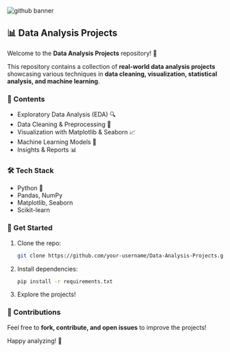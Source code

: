 ![github banner](https://github.com/user-attachments/assets/1b31d2a2-ee44-4b0d-a1fc-bc108888f191)

## 📊 Data Analysis Projects  

Welcome to the **Data Analysis Projects** repository! 🚀  

This repository contains a collection of **real-world data analysis projects** showcasing various techniques in **data cleaning, visualization, statistical analysis, and machine learning**.  

### 📁 Contents  
- Exploratory Data Analysis (EDA) 🔍  
- Data Cleaning & Preprocessing 🧹  
- Visualization with Matplotlib & Seaborn 📈  
- Machine Learning Models 🤖  
- Insights & Reports 📊  

### 🛠 Tech Stack  
- Python 🐍  
- Pandas, NumPy  
- Matplotlib, Seaborn  
- Scikit-learn  

### 🚀 Get Started  
1. Clone the repo:  
   ```bash
   git clone https://github.com/your-username/Data-Analysis-Projects.git
   ```
2. Install dependencies:  
   ```bash
   pip install -r requirements.txt
   ```
3. Explore the projects!  

### 🤝 Contributions  
Feel free to **fork, contribute, and open issues** to improve the projects!  

Happy analyzing! 🎯
